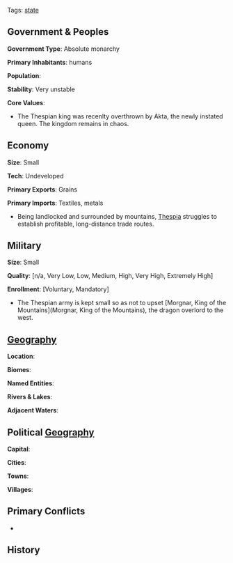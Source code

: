 Tags: [state](States)

## Government & Peoples

**Government Type**: Absolute monarchy

**Primary Inhabitants**: humans

**Population**: 

**Stability**: Very unstable

**Core Values**: 

- The Thespian king was recenlty overthrown by Akta, the newly instated queen. The kingdom remains in chaos.


## Economy

**Size**: Small

**Tech**: Undeveloped

**Primary Exports**: Grains

**Primary Imports**: Textiles, metals

- Being landlocked and surrounded by mountains, [Thespia](Thespia) struggles to establish profitable, long-distance trade routes.


## Military

**Size**: Small

**Quality**: [n/a, Very Low, Low, Medium, High, Very High, Extremely High]

**Enrollment**: [Voluntary, Mandatory]

- The Thespian army is kept small so as not to upset [Morgnar, King of the Mountains](Morgnar, King of the Mountains), the dragon overlord to the west.


## [Geography](Geography)

**Location**: 

**Biomes**: 

**Named Entities**:

**Rivers & Lakes**: 

**Adjacent Waters**: 


## Political [Geography](Geography)

**Capital**: 

**Cities**: 

**Towns**: 

**Villages**: 


## Primary Conflicts

- 


## History

